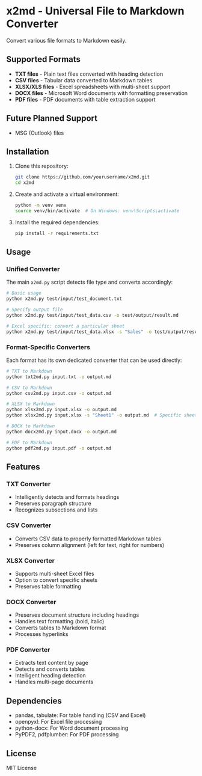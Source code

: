 # x2md - Universal File to Markdown Converter

Convert various file formats to Markdown easily.

## Supported Formats

- **TXT files** - Plain text files converted with heading detection
- **CSV files** - Tabular data converted to Markdown tables
- **XLSX/XLS files** - Excel spreadsheets with multi-sheet support
- **DOCX files** - Microsoft Word documents with formatting preservation
- **PDF files** - PDF documents with table extraction support

## Future Planned Support

- MSG (Outlook) files

## Installation

1. Clone this repository:
   ```bash
   git clone https://github.com/yourusername/x2md.git
   cd x2md
   ```

2. Create and activate a virtual environment:
   ```bash
   python -m venv venv
   source venv/bin/activate  # On Windows: venv\Scripts\activate
   ```

3. Install the required dependencies:
   ```bash
   pip install -r requirements.txt
   ```

## Usage

### Unified Converter

The main `x2md.py` script detects file type and converts accordingly:

```bash
# Basic usage
python x2md.py test/input/test_document.txt

# Specify output file
python x2md.py test/input/test_data.csv -o test/output/result.md

# Excel specific: convert a particular sheet
python x2md.py test/input/test_data.xlsx -s "Sales" -o test/output/result_excel.md
```

### Format-Specific Converters

Each format has its own dedicated converter that can be used directly:

```bash
# TXT to Markdown
python txt2md.py input.txt -o output.md

# CSV to Markdown
python csv2md.py input.csv -o output.md

# XLSX to Markdown
python xlsx2md.py input.xlsx -o output.md
python xlsx2md.py input.xlsx -s "Sheet1" -o output.md  # Specific sheet

# DOCX to Markdown
python docx2md.py input.docx -o output.md

# PDF to Markdown
python pdf2md.py input.pdf -o output.md
```

## Features

### TXT Converter
- Intelligently detects and formats headings
- Preserves paragraph structure
- Recognizes subsections and lists

### CSV Converter
- Converts CSV data to properly formatted Markdown tables
- Preserves column alignment (left for text, right for numbers)

### XLSX Converter
- Supports multi-sheet Excel files
- Option to convert specific sheets
- Preserves table formatting

### DOCX Converter
- Preserves document structure including headings
- Handles text formatting (bold, italic)
- Converts tables to Markdown format
- Processes hyperlinks

### PDF Converter
- Extracts text content by page
- Detects and converts tables
- Intelligent heading detection
- Handles multi-page documents

## Dependencies

- pandas, tabulate: For table handling (CSV and Excel)
- openpyxl: For Excel file processing
- python-docx: For Word document processing
- PyPDF2, pdfplumber: For PDF processing

## License

MIT License
